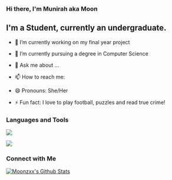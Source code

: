 

### Hi there, I'm Munirah aka Moon

## I'm a Student, currently an undergraduate.



- 🔭 I’m currently working on my final year project
- 🌱 I’m currently pursuing a degree in Computer Science

- 💬 Ask me about ...
- 📫 How to reach me: 
- 😄 Pronouns: She/Her
- ⚡ Fun fact: I love to play football, puzzles and read true crime!





### Languages and Tools

![](https://img.shields.io/badge/Code-Python-informational?style=flat&logo=python&logoColor=white&color=2bbc8a)

![](https://img.shields.io/badge/Code-Java-informational?style=flat&logo=java&logoColor=white&color=2bbc8a)







### Connect with Me





<a href="https://github-readme-stats.Moonzxx.vercel.app/api?username=Moonzxx&show_icons=true&hide_border=true&count_private=true&include_all_commits=true&theme=radical"><img align="center" alt="Moonzxx's Github Stats" src="https://github-readme-stats.Moonzxx.vercel.app/api?username=Moonzxx&show_icons=true&hide_border=true&count_private=true&include_all_commits=true&theme=radical /"></a>

